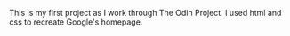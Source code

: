 This is my first project as I work through The Odin Project. I used html and css to recreate Google's homepage. 
